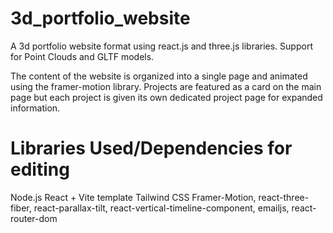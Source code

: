 # 3d_portfolio_website
A 3d portfolio website format using react.js and three.js libraries. Support for Point Clouds and GLTF models. 

The content of the website is organized into a single page and animated using the framer-motion library. Projects are featured as a card on the main page but each project is given its own dedicated project page for expanded information.

 # Libraries Used/Dependencies for editing
Node.js
React + Vite template
Tailwind CSS
Framer-Motion, react-three-fiber, react-parallax-tilt, react-vertical-timeline-component, emailjs, react-router-dom 